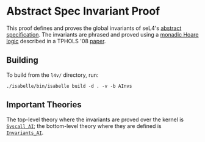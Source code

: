 <!--@TAG(DATA61_BSD)-->

Abstract Spec Invariant Proof
=============================

This proof defines and proves the global invariants of seL4's
[abstract specification](../../spec/abstract/). The invariants are
phrased and proved using a [monadic Hoare logic](../../lib/wp/NonDetMonad.thy)
described in a TPHOLS '08 [paper][1].

  [1]: http://nicta.com.au/pub?id=483 "Secure Microkernels, State Monads and Scalable Refinement"

Building
--------

To build from the `l4v/` directory, run:

    ./isabelle/bin/isabelle build -d . -v -b AInvs

Important Theories
------------------

The top-level theory where the invariants are proved over the kernel is
[`Syscall_AI`](Syscall_AI.thy); the bottom-level theory where they are
defined is [`Invariants_AI`](Invariants_AI.thy).

